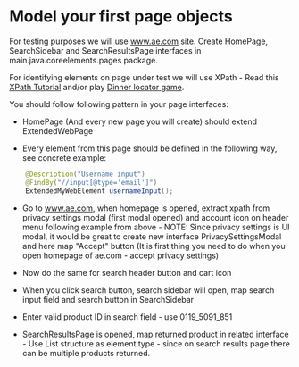 # Model your first page objects

For testing purposes we will use www.ae.com site. Create HomePage, SearchSidebar and SearchResultsPage interfaces in main.java.coreelements.pages package.

For identifying elements on page under test we will use XPath - Read this [XPath Tutorial](https://www.w3schools.com/xml/xpath_intro.asp) and/or play [Dinner locator game](https://topswagcode.com/xpath/).

You should follow following pattern in your page interfaces:

* HomePage (And every new page you will create) should extend ExtendedWebPage

* Every element from this page should be defined in the following way, see concrete example:

```java
    @Description("Username input")
    @FindBy("//input[@type='email']")
    ExtendedMyWebElement usernameInput();
```

* Go to www.ae.com, when homepage is opened, extract xpath from privacy settings modal (first modal opened) and account icon on header menu following example from above - NOTE: Since privacy settings is UI modal, it would be great to create new interface PrivacySettingsModal and here map "Accept" button (It is first thing you need to do when you open homepage of ae.com - accept privacy settings)

* Now do the same for search header button and cart icon

* When you click search button, search sidebar will open, map search input field and search button in SearchSidebar

* Enter valid product ID in search field - use 0119_5091_851

* SearchResultsPage is opened, map returned product in related interface - Use List structure as element type - since on search results page there can be multiple products returned.
